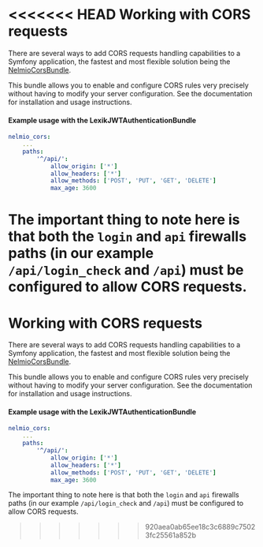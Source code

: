 <<<<<<< HEAD
Working with CORS requests
==========================

There are several ways to add CORS requests handling capabilities to a Symfony application,
the fastest and most flexible solution being the [NelmioCorsBundle](https://github.com/nelmio/NelmioCorsBundle).

This bundle allows you to enable and configure CORS rules very precisely without having to modify your server configuration.
See the documentation for installation and usage instructions.

#### Example usage with the LexikJWTAuthenticationBundle

```yaml
nelmio_cors:
    ...
    paths:
        '^/api/':
            allow_origin: ['*']
            allow_headers: ['*']
            allow_methods: ['POST', 'PUT', 'GET', 'DELETE']
            max_age: 3600
```

The important thing to note here is that both the `login` and `api` firewalls paths
(in our example `/api/login_check` and `/api`) must be configured to allow CORS requests.
=======
Working with CORS requests
==========================

There are several ways to add CORS requests handling capabilities to a Symfony application,
the fastest and most flexible solution being the [NelmioCorsBundle](https://github.com/nelmio/NelmioCorsBundle).

This bundle allows you to enable and configure CORS rules very precisely without having to modify your server configuration.
See the documentation for installation and usage instructions.

#### Example usage with the LexikJWTAuthenticationBundle

```yaml
nelmio_cors:
    ...
    paths:
        '^/api/':
            allow_origin: ['*']
            allow_headers: ['*']
            allow_methods: ['POST', 'PUT', 'GET', 'DELETE']
            max_age: 3600
```

The important thing to note here is that both the `login` and `api` firewalls paths
(in our example `/api/login_check` and `/api`) must be configured to allow CORS requests.
>>>>>>> 920aea0ab65ee18c3c6889c75023fc25561a852b
